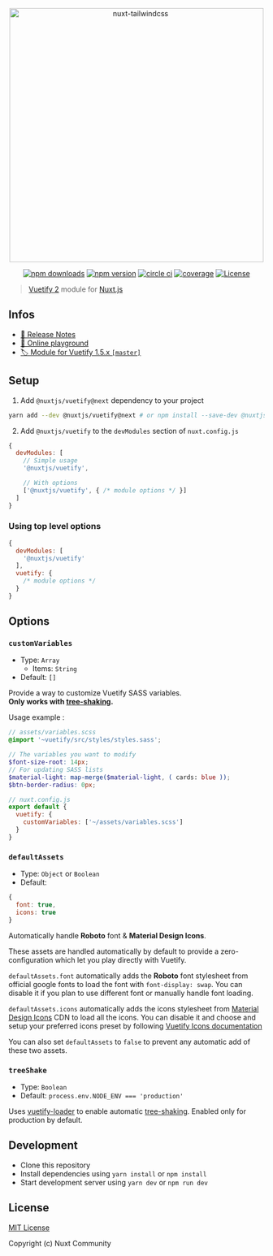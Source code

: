<p align="center">
  <img src="https://user-images.githubusercontent.com/904724/59509947-c14eca80-8eb2-11e9-807c-14e7cc72eecc.png" alt="nuxt-tailwindcss" width="500"/>
</p>
<p align="center">
  <a href="https://npmjs.com/package/@nuxtjs/vuetify"><img src="https://img.shields.io/npm/v/@nuxtjs/vuetify/next.svg?style=flat-square" alt="npm downloads"></a>
  <a href="https://npmjs.com/package/@nuxtjs/vuetify"><img src="https://img.shields.io/npm/dt/@nuxtjs/vuetify.svg?style=flat-square" alt="npm version"></a>
  <a href="https://circleci.com/gh/nuxt-community/vuetify-module"><img src="https://img.shields.io/circleci/project/github/nuxt-community/vuetify-module.svg?style=flat-square" alt="circle ci"></a>
  <a href="https://codecov.io/gh/nuxt-community/vuetify-module"><img src="https://img.shields.io/codecov/c/github/nuxt-community/vuetify-module/next.svg?style=flat-square" alt="coverage"></a>
  <a href="https://www.npmjs.com/package/@nuxtjs/vuetify"><img src="https://img.shields.io/npm/l/@nuxtjs/vuetify.svg?style=flat-square" alt="License"></a>
</p>

> [Vuetify 2](https://vuetifyjs.com) module for [Nuxt.js](https://nuxtjs.org)

## Infos

- [📖 Release Notes](./CHANGELOG.md)
- [🏀 Online playground](https://codesandbox.io/s/nuxtjs-vuetify-olyxr)
- [🏷 Module for Vuetify 1.5.x `[master]`](https://github.com/nuxt-community/vuetify-module/tree/master)

## Setup

1. Add `@nuxtjs/vuetify@next` dependency to your project

```bash
yarn add --dev @nuxtjs/vuetify@next # or npm install --save-dev @nuxtjs/vuetify@next
```

2. Add `@nuxtjs/vuetify` to the `devModules` section of `nuxt.config.js`

```js
{
  devModules: [
    // Simple usage
    '@nuxtjs/vuetify',

    // With options
    ['@nuxtjs/vuetify', { /* module options */ }]
  ]
}
```

### Using top level options

```js
{
  devModules: [
    '@nuxtjs/vuetify'
  ],
  vuetify: {
    /* module options */
  }
}
```

## Options

### `customVariables`

- Type: `Array`
  - Items: `String`
- Default: `[]`

Provide a way to customize Vuetify SASS variables.  
**Only works with [tree-shaking](#treeShake).**

Usage example : 

```scss
// assets/variables.scss
@import '~vuetify/src/styles/styles.sass';

// The variables you want to modify
$font-size-root: 14px;
// For updating SASS lists
$material-light: map-merge($material-light, ( cards: blue ));
$btn-border-radius: 0px;
```

```js
// nuxt.config.js
export default {
  vuetify: {
    customVariables: ['~/assets/variables.scss']
  }
}
```

### `defaultAssets`

- Type: `Object` or `Boolean` 
- Default: 
```js
{
  font: true,
  icons: true
}
```

Automatically handle **Roboto** font & **Material Design Icons**.

These assets are handled automatically by default to provide a zero-configuration which let you play directly with Vuetify.

`defaultAssets.font` automatically adds the **Roboto** font stylesheet from official google fonts to load the font with `font-display: swap`.
You can disable it if you plan to use different font or manually handle font loading.

`defaultAssets.icons` automatically adds the icons stylesheet from [Material Design Icons](https://materialdesignicons.com) CDN to load all the icons.
You can disable it and choose and setup your preferred icons preset by following [Vuetify Icons documentation](https://next.vuetifyjs.com/en/customization/icons)

You can also set `defaultAssets` to `false` to prevent any automatic add of these two assets.

### `treeShake`

- Type: `Boolean`
- Default: `process.env.NODE_ENV === 'production'`

Uses [vuetify-loader](https://github.com/vuetifyjs/vuetify-loader) to enable automatic [tree-shaking](https://next.vuetifyjs.com/en/customization/a-la-carte).
Enabled only for production by default.

## Development

- Clone this repository
- Install dependencies using `yarn install` or `npm install`
- Start development server using `yarn dev` or `npm run dev`

## License

[MIT License](./LICENSE)

Copyright (c) Nuxt Community
